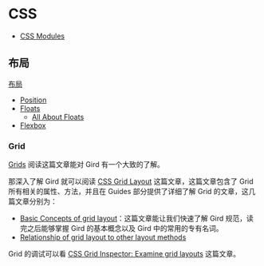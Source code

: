 # CSS

- [CSS Modules](https://github.com/css-modules/css-modules)

## 布局

[布局](https://developer.mozilla.org/en-US/docs/Learn/CSS/CSS_layout)

- [Position](https://developer.mozilla.org/en-US/docs/Learn/CSS/CSS_layout/Positioning)
- [Floats](https://developer.mozilla.org/en-US/docs/Learn/CSS/CSS_layout/Floats)
  - [All About Floats](https://css-tricks.com/all-about-floats/)
- [Flexbox](https://developer.mozilla.org/en-US/docs/Learn/CSS/CSS_layout/Flexbox)

### Grid

[Grids](https://developer.mozilla.org/en-US/docs/Learn/CSS/CSS_layout/Grids) 阅读这篇文章能对 Gird 有一个大致的了解。

那深入了解 Gird 就可以阅读 [CSS Grid Layout](https://developer.mozilla.org/en-US/docs/Web/CSS/CSS_Grid_Layout) 这篇文章，这篇文章包含了 Grid 所有相关的属性、方法，并且在 Guides 部分提供了详细了解 Grid 的文章，这几篇文章分别为：

- [Basic Concepts of grid layout](https://developer.mozilla.org/en-US/docs/Web/CSS/CSS_Grid_Layout/Basic_Concepts_of_Grid_Layout)：这篇文章能让我们快速了解 Gird 规范，读完之后能够掌握 Gird 的基本概念以及 Gird 中的常用的专有名词。
- [Relationship of grid layout to other layout methods](https://developer.mozilla.org/en-US/docs/Web/CSS/CSS_Grid_Layout/Relationship_of_Grid_Layout)

Grid 的调试可以看 [CSS Grid Inspector: Examine grid layouts](https://developer.mozilla.org/en-US/docs/Tools/Page_Inspector/How_to/Examine_grid_layouts) 这篇文章。
